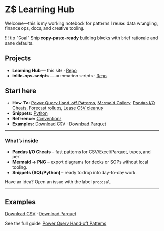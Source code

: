# Z$ Learning Hub

Welcome—this is my working notebook for patterns I reuse: data wrangling, finance ops, docs, and creative tooling.

!!! tip "Goal"
    Ship **copy-paste-ready** building blocks with brief rationale and sane defaults.

## Projects
- **Learning Hub** — this site · [Repo](https://github.com/zacharymplace/learning-hub)
- **inlife-ops-scripts** — automation scripts · [Repo](https://github.com/zacharymplace/inlife-ops-scripts)

## Start here
- **How-To:** [Power Query Hand-off Patterns](how-to/power-query-handoff.md), [Mermaid Gallery](how-to/mermaid-gallery.md), [Pandas I/O Cheats](how-to/pandas-io.md), [Forecast rollups](how-to/forecast-rollups.md), [Lease CSV cleanup](how-to/lease-csv-cleanup.md)
- **Snippets:** [Python](snippets/python.md)
- **Reference:** [Conventions](reference/conventions.md)
- **Examples:** [Download CSV](examples/pq_handoff_sample.csv) · [Download Parquet](examples/pq_handoff_sample.parquet)

---

### What’s inside
- **Pandas I/O Cheats** – fast patterns for CSV/Excel/Parquet, types, and perf.
- **Mermaid → PNG** – export diagrams for decks or SOPs without local tooling.
- **Snippets (SQL/Python)** – ready to drop into day-to-day work.

Have an idea? Open an issue with the label `proposal`.

---

## Examples
[Download CSV](examples/pq_handoff_sample.csv) · [Download Parquet](examples/pq_handoff_sample.parquet)

See the full guide: [Power Query Hand-off Patterns](how-to/power-query-handoff.md)
